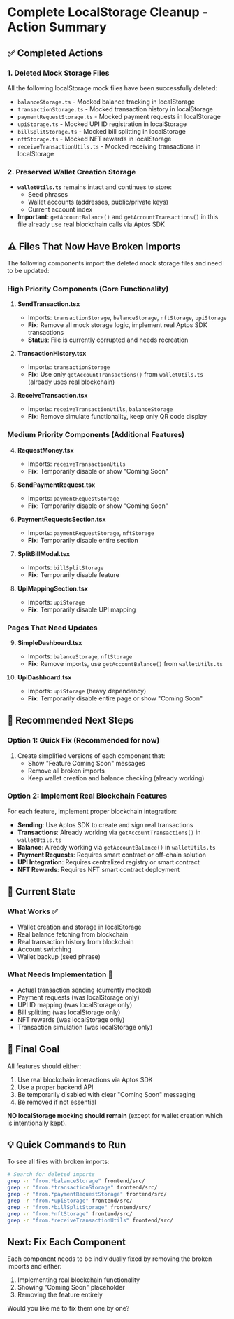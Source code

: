 # Complete LocalStorage Cleanup - Action Summary

## ✅ Completed Actions

### 1. Deleted Mock Storage Files
All the following localStorage mock files have been successfully deleted:
- `balanceStorage.ts` - Mocked balance tracking in localStorage
- `transactionStorage.ts` - Mocked transaction history in localStorage  
- `paymentRequestStorage.ts` - Mocked payment requests in localStorage
- `upiStorage.ts` - Mocked UPI ID registration in localStorage
- `billSplitStorage.ts` - Mocked bill splitting in localStorage
- `nftStorage.ts` - Mocked NFT rewards in localStorage
- `receiveTransactionUtils.ts` - Mocked receiving transactions in localStorage

### 2. Preserved Wallet Creation Storage
- **`walletUtils.ts`** remains intact and continues to store:
  - Seed phrases
  - Wallet accounts (addresses, public/private keys)
  - Current account index
- **Important**: `getAccountBalance()` and `getAccountTransactions()` in this file already use real blockchain calls via Aptos SDK

## ⚠️ Files That Now Have Broken Imports

The following components import the deleted mock storage files and need to be updated:

### High Priority Components (Core Functionality)
1. **SendTransaction.tsx**
   - Imports: `transactionStorage`, `balanceStorage`, `nftStorage`, `upiStorage`
   - **Fix**: Remove all mock storage logic, implement real Aptos SDK transactions
   - **Status**: File is currently corrupted and needs recreation

2. **TransactionHistory.tsx**
   - Imports: `transactionStorage`
   - **Fix**: Use only `getAccountTransactions()` from `walletUtils.ts` (already uses real blockchain)
   
3. **ReceiveTransaction.tsx**
   - Imports: `receiveTransactionUtils`, `balanceStorage`
   - **Fix**: Remove simulate functionality, keep only QR code display

### Medium Priority Components (Additional Features)
4. **RequestMoney.tsx**
   - Imports: `receiveTransactionUtils`
   - **Fix**: Temporarily disable or show "Coming Soon"

5. **SendPaymentRequest.tsx**
   - Imports: `paymentRequestStorage`
   - **Fix**: Temporarily disable or show "Coming Soon"

6. **PaymentRequestsSection.tsx**
   - Imports: `paymentRequestStorage`, `nftStorage`
   - **Fix**: Temporarily disable entire section

7. **SplitBillModal.tsx**
   - Imports: `billSplitStorage`
   - **Fix**: Temporarily disable feature

8. **UpiMappingSection.tsx**
   - Imports: `upiStorage`
   - **Fix**: Temporarily disable UPI mapping

### Pages That Need Updates
9. **SimpleDashboard.tsx**
   - Imports: `balanceStorage`, `nftStorage`
   - **Fix**: Remove imports, use `getAccountBalance()` from `walletUtils.ts`

10. **UpiDashboard.tsx**
    - Imports: `upiStorage` (heavy dependency)
    - **Fix**: Temporarily disable entire page or show "Coming Soon"

## 🔧 Recommended Next Steps

### Option 1: Quick Fix (Recommended for now)
1. Create simplified versions of each component that:
   - Show "Feature Coming Soon" messages
   - Remove all broken imports
   - Keep wallet creation and balance checking (already working)

### Option 2: Implement Real Blockchain Features
For each feature, implement proper blockchain integration:
- **Sending**: Use Aptos SDK to create and sign real transactions
- **Transactions**: Already working via `getAccountTransactions()` in `walletUtils.ts`
- **Balance**: Already working via `getAccountBalance()` in `walletUtils.ts`
- **Payment Requests**: Requires smart contract or off-chain solution
- **UPI Integration**: Requires centralized registry or smart contract
- **NFT Rewards**: Requires NFT smart contract deployment

## 📝 Current State

### What Works ✅
- Wallet creation and storage in localStorage
- Real balance fetching from blockchain
- Real transaction history from blockchain  
- Account switching
- Wallet backup (seed phrase)

### What Needs Implementation 🚧
- Actual transaction sending (currently mocked)
- Payment requests (was localStorage only)
- UPI ID mapping (was localStorage only)
- Bill splitting (was localStorage only)
- NFT rewards (was localStorage only)
- Transaction simulation (was localStorage only)

## 🎯 Final Goal

All features should either:
1. Use real blockchain interactions via Aptos SDK
2. Use a proper backend API
3. Be temporarily disabled with clear "Coming Soon" messaging
4. Be removed if not essential

**NO localStorage mocking should remain** (except for wallet creation which is intentionally kept).

## 💡 Quick Commands to Run

To see all files with broken imports:
```bash
# Search for deleted imports
grep -r "from.*balanceStorage" frontend/src/
grep -r "from.*transactionStorage" frontend/src/
grep -r "from.*paymentRequestStorage" frontend/src/
grep -r "from.*upiStorage" frontend/src/
grep -r "from.*billSplitStorage" frontend/src/
grep -r "from.*nftStorage" frontend/src/
grep -r "from.*receiveTransactionUtils" frontend/src/
```

## Next: Fix Each Component

Each component needs to be individually fixed by removing the broken imports and either:
1. Implementing real blockchain functionality
2. Showing "Coming Soon" placeholder
3. Removing the feature entirely

Would you like me to fix them one by one?
